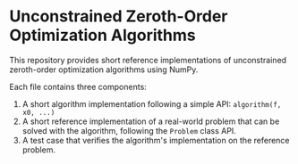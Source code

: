 # Unconstrained Zeroth-Order Optimization Algorithms

This repository provides short reference implementations of unconstrained zeroth-order optimization algorithms using NumPy.

Each file contains three components:
1. A short algorithm implementation following a simple API: `algorithm(f, x0, ...)`
2. A short reference implementation of a real-world problem that can be solved with the algorithm, following the `Problem` class API.
3. A test case that verifies the algorithm's implementation on the reference problem.
